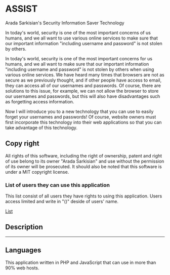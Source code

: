 # ASSIST
Arada Sarkisian's Security Information Saver Technology


In today's world, security is one of the most important concerns of us humans, and we all want to use various online services to make sure that our important information "including username and password" is not stolen by others.

In today's world, security is one of the most important concerns for us humans, and we all want to make sure that our important information "including username and password" is not stolen by others when using various online services. We have heard many times that browsers are not as secure as we previously thought, and if other people have access to email, they can access all of our usernames and passwords. Of course, there are solutions to this issue, for example, we can not allow the browser to store our usernames and passwords, but this will also have disadvantages such as forgetting access information.

Now I will introduce you to a new technology that you can use to easily forget your usernames and passwords!
Of course, website owners must first incorporate this technology into their web applications so that you can take advantage of this technology.

## Copy right
All rights of this software, including the right of ownership, patent and right of use belong to its owner "Arada Sarkisian" and use without the permission of its owner will be prosecuted. It should also be noted that this software is under a MIT copyright license.

### List of users they can use this application
This list consist of all users they have rights to using this application. Users access limited and write in "()" deside of users' name.

<a href="/Using_rights/Licenses.md">List</a>

## Description
---

## Languages
This application written in PHP and JavaScript that can use in more than 90% web hosts.
